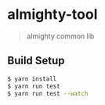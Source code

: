 # almighty-tool

> almighty common lib

## Build Setup

``` bash
$ yarn install
$ yarn run test
$ yarn run test --watch
```
